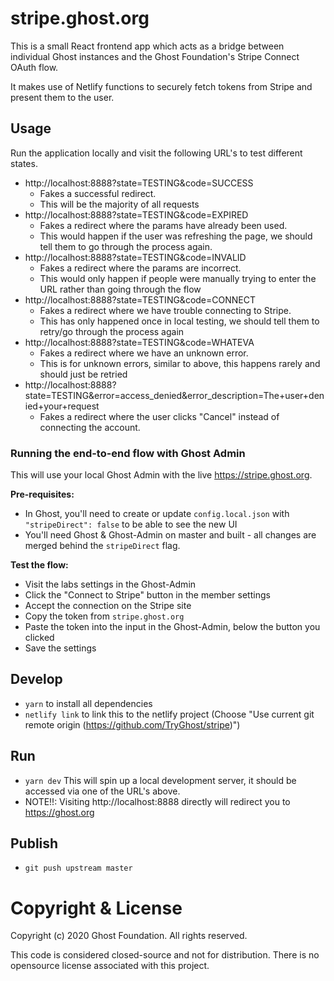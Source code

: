 # stripe.ghost.org

This is a small React frontend app which acts as a bridge between individual Ghost instances and the Ghost Foundation's Stripe Connect OAuth flow.

It makes use of Netlify functions to securely fetch tokens from Stripe and present them to the user.

## Usage

Run the application locally and visit the following URL's to test different states.

- http://localhost:8888?state=TESTING&code=SUCCESS
    - Fakes a successful redirect.
    - This will be the majority of all requests
- http://localhost:8888?state=TESTING&code=EXPIRED
    - Fakes a redirect where the params have already been used.
    - This would happen if the user was refreshing the page, we should tell them to go through the process again.
- http://localhost:8888?state=TESTING&code=INVALID
    - Fakes a redirect where the params are incorrect.
    - This would only happen if people were manually trying to enter the URL rather than going through the flow
- http://localhost:8888?state=TESTING&code=CONNECT
    - Fakes a redirect where we have trouble connecting to Stripe.
    - This has only happened once in local testing, we should tell them to retry/go through the process again
- http://localhost:8888?state=TESTING&code=WHATEVA
    - Fakes a redirect where we have an unknown error.
    - This is for unknown errors, similar to above, this happens rarely and should just be retried
- http://localhost:8888?state=TESTING&error=access_denied&error_description=The+user+denied+your+request
    - Fakes a redirect where the user clicks "Cancel" instead of connecting the account.

### Running the end-to-end flow with Ghost Admin

This will use your local Ghost Admin with the live https://stripe.ghost.org. 

**Pre-requisites:**
- In Ghost, you'll need to create or update `config.local.json` with `"stripeDirect": false` to be able to see the new UI
- You'll need Ghost & Ghost-Admin on master and built - all changes are merged behind the `stripeDirect` flag.

**Test the flow:**
- Visit the labs settings in the Ghost-Admin
- Click the "Connect to Stripe" button in the member settings
- Accept the connection on the Stripe site
- Copy the token from `stripe.ghost.org`
- Paste the token into the input in the Ghost-Admin, below the button you clicked
- Save the settings

## Develop

- `yarn` to install all dependencies
- `netlify link` to link this to the netlify project (Choose "Use current git remote origin (https://github.com/TryGhost/stripe)")

## Run

- `yarn dev` This will spin up a local development server, it should be accessed via one of the URL's above.
- NOTE!!: Visiting http://localhost:8888 directly will redirect you to https://ghost.org


## Publish

- `git push upstream master`

# Copyright & License 

Copyright (c) 2020 Ghost Foundation. All rights reserved.

This code is considered closed-source and not for distribution. There is no opensource license associated with this project.
